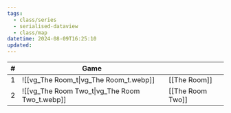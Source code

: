 ```yaml
---
tags:
  - class/series
  - serialised-dataview
  - class/map
datetime: 2024-08-09T16:25:10
updated: 
---
```

<!-- QueryToSerialize: table without id sequence as "#", embed(link(thumbnail)) as Game, file.link as ""  from #class/video-game where series = [[]] sort sequence -->
<!-- SerializedQuery: table without id sequence as "#", embed(link(thumbnail)) as Game, file.link as ""  from #class/video-game where series = [[]] sort sequence -->

| # | Game                                                                     |                                                |
| - | ------------------------------------------------------------------------ | ---------------------------------------------- |
| 1 | ![[vg_The Room_t\|vg_The Room_t.webp]]         | [[The Room]]         |
| 2 | ![[vg_The Room Two_t\|vg_The Room Two_t.webp]] | [[The Room Two]] |
<!-- SerializedQuery END -->
